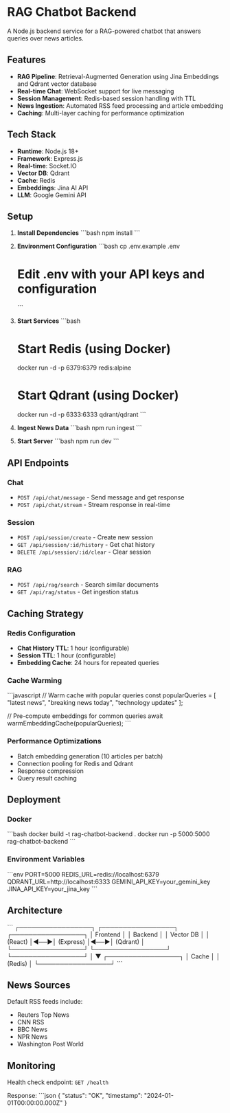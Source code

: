 # RAG Chatbot Backend

A Node.js backend service for a RAG-powered chatbot that answers queries over news articles.

## Features

- **RAG Pipeline**: Retrieval-Augmented Generation using Jina Embeddings and Qdrant vector database
- **Real-time Chat**: WebSocket support for live messaging
- **Session Management**: Redis-based session handling with TTL
- **News Ingestion**: Automated RSS feed processing and article embedding
- **Caching**: Multi-layer caching for performance optimization

## Tech Stack

- **Runtime**: Node.js 18+
- **Framework**: Express.js
- **Real-time**: Socket.IO
- **Vector DB**: Qdrant
- **Cache**: Redis
- **Embeddings**: Jina AI API
- **LLM**: Google Gemini API

## Setup

1. **Install Dependencies**
   \`\`\`bash
   npm install
   \`\`\`

2. **Environment Configuration**
   \`\`\`bash
   cp .env.example .env
   # Edit .env with your API keys and configuration
   \`\`\`

3. **Start Services**
   \`\`\`bash
   # Start Redis (using Docker)
   docker run -d -p 6379:6379 redis:alpine
   
   # Start Qdrant (using Docker)
   docker run -d -p 6333:6333 qdrant/qdrant
   \`\`\`

4. **Ingest News Data**
   \`\`\`bash
   npm run ingest
   \`\`\`

5. **Start Server**
   \`\`\`bash
   npm run dev
   \`\`\`

## API Endpoints

### Chat
- `POST /api/chat/message` - Send message and get response
- `POST /api/chat/stream` - Stream response in real-time

### Session
- `POST /api/session/create` - Create new session
- `GET /api/session/:id/history` - Get chat history
- `DELETE /api/session/:id/clear` - Clear session

### RAG
- `POST /api/rag/search` - Search similar documents
- `GET /api/rag/status` - Get ingestion status

## Caching Strategy

### Redis Configuration
- **Chat History TTL**: 1 hour (configurable)
- **Session TTL**: 1 hour (configurable)
- **Embedding Cache**: 24 hours for repeated queries

### Cache Warming
\`\`\`javascript
// Warm cache with popular queries
const popularQueries = [
  "latest news",
  "breaking news today",
  "technology updates"
];

// Pre-compute embeddings for common queries
await warmEmbeddingCache(popularQueries);
\`\`\`

### Performance Optimizations
- Batch embedding generation (10 articles per batch)
- Connection pooling for Redis and Qdrant
- Response compression
- Query result caching

## Deployment

### Docker
\`\`\`bash
docker build -t rag-chatbot-backend .
docker run -p 5000:5000 rag-chatbot-backend
\`\`\`

### Environment Variables
\`\`\`env
PORT=5000
REDIS_URL=redis://localhost:6379
QDRANT_URL=http://localhost:6333
GEMINI_API_KEY=your_gemini_key
JINA_API_KEY=your_jina_key
\`\`\`

## Architecture

\`\`\`
┌─────────────────┐    ┌─────────────────┐    ┌─────────────────┐
│   Frontend      │    │   Backend       │    │   Vector DB     │
│   (React)       │◄──►│   (Express)     │◄──►│   (Qdrant)      │
└─────────────────┘    └─────────────────┘    └─────────────────┘
                              │
                              ▼
                       ┌─────────────────┐
                       │   Cache         │
                       │   (Redis)       │
                       └─────────────────┘
\`\`\`

## News Sources

Default RSS feeds include:
- Reuters Top News
- CNN RSS
- BBC News
- NPR News
- Washington Post World

## Monitoring

Health check endpoint: `GET /health`

Response:
\`\`\`json
{
  "status": "OK",
  "timestamp": "2024-01-01T00:00:00.000Z"
}
